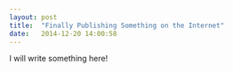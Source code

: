 ```yaml
---
layout: post
title:  "Finally Publishing Something on the Internet"
date:   2014-12-20 14:00:58
---
```

I will write something here!
